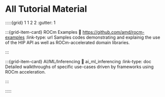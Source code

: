 # All Tutorial Material

:::::{grid} 1 1 2 2
:gutter: 1

:::{grid-item-card} ROCm Examples
:link: https://github.com/amd/rocm-examples
:link-type: url
Samples codes demonstrating and explainig the use of the HIP API as well as
ROCm-accelerated domain libraries.

:::

:::{grid-item-card} AI/ML/Inferencing
:link: ai_ml_inferencing
:link-type: doc
Detailed walkthroughs of specific use-cases driven by frameworks using ROCm
acceleration.

:::

:::::
